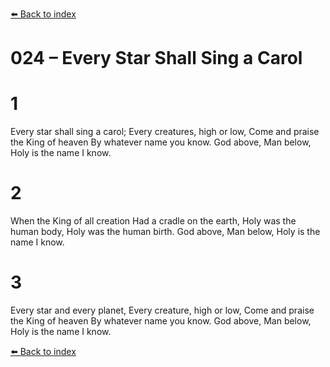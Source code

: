 [⬅️ Back to index](../README.md)

# 024 – Every Star Shall Sing a Carol


# 1
Every star shall sing a carol;
Every creatures, high or low,
Come and praise the King of heaven
By whatever name you know.
God above, Man below,
Holy is the name I know.

# 2
When the King of all creation
Had a cradle on the earth,
Holy was the human body,
Holy was the human birth.
God above, Man below,
Holy is the name I know.

# 3
Every star and every planet,
Every creature, high or low,
Come and praise the King of heaven
By whatever name you know.
God above, Man below,
Holy is the name I know.

[⬅️ Back to index](../README.md)
